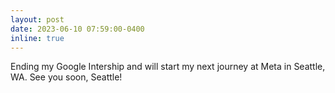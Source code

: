 ```yaml
---
layout: post
date: 2023-06-10 07:59:00-0400
inline: true
---
```

Ending my Google Intership and will start my next journey at Meta in Seattle, WA. See you soon, Seattle!